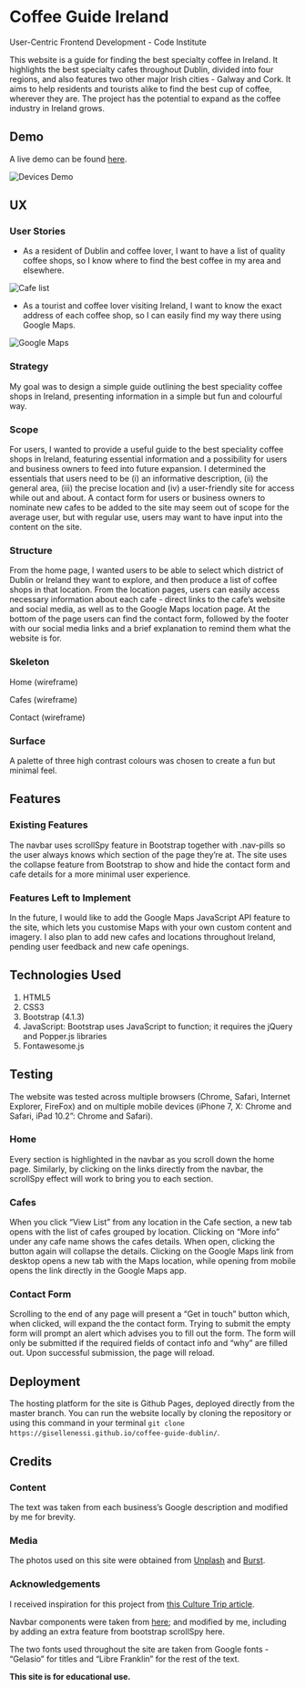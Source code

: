 # Coffee Guide Ireland
User-Centric Frontend Development - Code Institute

This website is a guide for finding the best specialty coffee in Ireland. It highlights the best specialty cafes throughout Dublin, divided into four regions, and also features two other major Irish cities - Galway and Cork. It aims to help residents and tourists alike to find the best cup of coffee, wherever they are. The project has the potential to expand as the coffee industry in Ireland grows.

## Demo
A live demo can be found [here](https://gisellenessi.github.io/coffee-guide-dublin/).

![Devices Demo](../images/coffee-guide-mockup.png "Devices Demo")


## UX

### User Stories

- As a resident of Dublin and coffee lover, I want to have a list of quality coffee shops, so I know where to find the best coffee in my area and elsewhere.

![Cafe list](../assets/images/cafe-list.png "Cafe list")


- As a tourist and coffee lover visiting Ireland, I want to know the exact address of each coffee shop, so I can easily find my way there using Google Maps.

![Google Maps](https://media.giphy.com/media/cmUCLsVkr5hltbZ5cj/giphy.gif "Google Maps")

### Strategy
My goal was to design a simple guide outlining the best speciality coffee shops in Ireland, presenting information in a simple but fun and colourful way.

### Scope
For users, I wanted to provide a useful guide to the best speciality coffee shops in Ireland, featuring essential information and a possibility for users and business owners to feed into future expansion. 
I determined the essentials that users need to be (i) an informative description, (ii) the general area, (iii) the precise location and (iv) a user-friendly site for access while out and about.
A contact form for users or business owners to nominate new cafes to be added to the site may seem out of scope for the average user, but with regular use, users may want to have input into the content on the site.

### Structure
From the home page, I wanted users to be able to select which district of Dublin or Ireland they want to explore, and then produce a list of coffee shops in that location. From the location pages, users can easily access necessary information about each cafe - direct links to the cafe’s website and social media, as well as to the Google Maps location page.
At the bottom of the page users can find the contact form, followed by the footer with our social media links and a brief explanation to remind them what the website is for.

### Skeleton

Home (wireframe)

Cafes (wireframe)

Contact (wireframe)

### Surface

A palette of three high contrast colours was chosen to create a fun but minimal feel. 

## Features

### Existing Features
The navbar uses scrollSpy feature in Bootstrap together with .nav-pills so the user always knows which section of the page they’re at.
The site uses the collapse feature from Bootstrap to show and hide the contact form and cafe details for a more minimal user experience.

### Features Left to Implement
In the future, I would like to add the Google Maps JavaScript API feature to the site, which lets you customise Maps with your own custom content and imagery.
I also plan to add new cafes and locations throughout Ireland, pending user feedback and new cafe openings. 

## Technologies Used

1. HTML5
2. CSS3
3. Bootstrap (4.1.3)
4. JavaScript: Bootstrap uses JavaScript to function; it requires the jQuery and Popper.js libraries
5. Fontawesome.js

## Testing
The website was tested across multiple browsers (Chrome, Safari, Internet Explorer, FireFox) and on multiple mobile devices (iPhone 7, X: Chrome and Safari, iPad 10.2”: Chrome and Safari). 

### Home
Every section is highlighted in the navbar as you scroll down the home page. Similarly, by clicking on the links directly from the navbar, the scrollSpy effect will work to bring you to each section.

### Cafes
When you click “View List” from any location in the Cafe section, a new tab opens with the list of cafes grouped by location. Clicking on “More info” under any cafe name shows the cafes details. When open, clicking the button again will collapse the details. 
Clicking on the Google Maps link from desktop opens a new tab with the Maps location, while opening from mobile opens the link directly in the Google Maps app.

### Contact Form
Scrolling to the end of any page will present a “Get in touch” button which, when clicked, will expand the the contact form. Trying to submit the empty form will prompt an alert which advises you to fill out the form. The form will only be submitted if the required fields of contact info and “why” are filled out. Upon successful submission, the page will reload.

## Deployment
The hosting platform for the site is Github Pages, deployed directly from the master branch. You can run the website locally by cloning the repository or using this command in your terminal `git clone https://gisellenessi.github.io/coffee-guide-dublin/`.

## Credits

### Content
The text was taken from each business’s Google description and modified by me for brevity.

### Media
The photos used on this site were obtained from [Unplash](https://unsplash.com/) and [Burst](https://burst.shopify.com/coffee).

### Acknowledgements
I received inspiration for this project from [this Culture Trip article](https://theculturetrip.com/europe/ireland/articles/the-10-best-independent-cafes-in-dublin/).

Navbar components were taken from [here](https://getbootstrap.com/docs/4.0/components/navs/); and modified by me, including by adding an extra feature from bootstrap scrollSpy here.

The two fonts used throughout the site are taken from Google fonts - “Gelasio” for titles and “Libre Franklin” for the rest of the text.

**This site is for educational use.**

